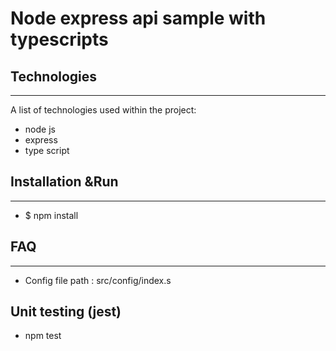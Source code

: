 # Node express api sample with typescripts

## Technologies
***
A list of technologies used within the project:
* node js
* express
* type script

## Installation &Run
***
* $ npm install

## FAQ
***
* Config file path : src/config/index.s

## Unit testing (jest)

* npm test
